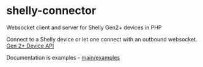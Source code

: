 # shelly-connector
Websocket client and server for Shelly Gen2+ devices in PHP

Connect to a Shelly device or let one connect with an outbound websocket.
[Gen 2+ Device API](https://shelly-api-docs.shelly.cloud/gen2/)

Documentation is examples - [main/examples](https://github.com/sharkydog/shelly-connector/tree/main/examples)
